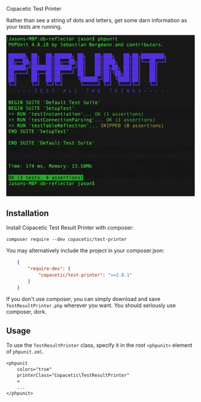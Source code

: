 Copacetic Test Printer

Rather than see a string of dots and letters, get some darn information as your tests are running. 

![](https://raw.githubusercontent.com/copacetic-co/test-printer/master/assets/images/screenshot.jpg)

## Installation

Install Copacetic Test Result Printer with composer:

	composer require --dev copacetic/test-printer

You may alternatively include the project in your composer.json:

```json
	{
		"require-dev": {
			"copacetic/test-printer": ">=2.0.1"
		}
	}
```

If you don't use composer, you can simply download and save `TestResultPrinter.php` wherever you want. 
You should seriously use composer, dork.

## Usage

To use the `TestResultPrinter` class,  specify it in the root `<phpunit>` element of `phpunit.xml`. 

	<phpunit
		colors="true"
		printerClass="Copacetic\TestResultPrinter"
		>
		...
	</phpunit>

